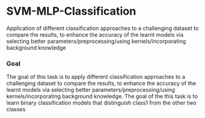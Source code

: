 # SVM-MLP-Classification
Application of different classification approaches to a challenging dataset to compare the results, to enhance the accuracy of the learnt models via selecting better parameters/preprocessing/using kernels/incorporating background knowledge  

### Goal
The goal of this task is to apply different classification approaches to a challenging dataset to compare the results, to enhance the accuracy of the learnt models via selecting better parameters/preprocessing/using kernels/incorporating background knowledge. The goal of the this task is to learn binary classification models that distinguish class1 from the other two classes 
